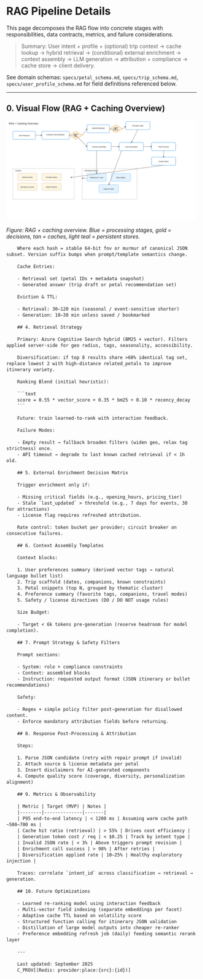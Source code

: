 # RAG Pipeline Details

This page decomposes the RAG flow into concrete stages with responsibilities, data contracts, metrics, and failure considerations.

> Summary: User intent + profile + (optional) trip context → cache lookup → hybrid retrieval → (conditional) external enrichment → context assembly → LLM generation → attribution + compliance → cache store → client delivery.

See domain schemas: `specs/petal_schema.md`, `specs/trip_schema.md`, `specs/user_profile_schema.md` for field definitions referenced below.

---
## 0. Visual Flow (RAG + Caching Overview)

![RAG pipeline flow showing client request through intention normalization, cache decision, retrieval/enrichment, context assembly, generation, post-processing, caching layers, and data stores](images/rag_pipeline.svg)

*Figure: RAG + caching overview. Blue = processing stages, gold = decisions, tan = caches, light teal = persistent stores.*

		Where each hash = stable 64-bit fnv or murmur of canonical JSON subset. Version suffix bumps when prompt/template semantics change.

		Cache Entries:

		- Retrieval set (petal IDs + metadata snapshot)
		- Generated answer (trip draft or petal recommendation set)

		Eviction & TTL:

		- Retrieval: 30–120 min (seasonal / event-sensitive shorter)
		- Generation: 10–30 min unless saved / bookmarked

		## 4. Retrieval Strategy

		Primary: Azure Cognitive Search hybrid (BM25 + vector). Filters applied server-side for geo radius, tags, seasonality, accessibility.

		Diversification: if top 8 results share >60% identical tag set, replace lowest 2 with high-distance related_petals to improve itinerary variety.

		Ranking Blend (initial heuristic):

		```text
		score = 0.55 * vector_score + 0.35 * bm25 + 0.10 * recency_decay
		```

		Future: train learned-to-rank with interaction feedback.

		Failure Modes:

		- Empty result → fallback broaden filters (widen geo, relax tag strictness) once.
		- API timeout → degrade to last known cached retrieval if < 1h old.

		## 5. External Enrichment Decision Matrix

		Trigger enrichment only if:

		- Missing critical fields (e.g., opening_hours, pricing_tier)
		- Stale `last_updated` > threshold (e.g., 7 days for events, 30 for attractions)
		- License flag requires refreshed attribution.

		Rate control: token bucket per provider; circuit breaker on consecutive failures.

		## 6. Context Assembly Templates

		Context blocks:

		1. User preferences summary (derived vector tags → natural language bullet list)
		2. Trip scaffold (dates, companions, known constraints)
		3. Petal snippets (top N, grouped by thematic cluster)
		4. Preference summary (favorite tags, companions, travel modes)
		5. Safety / license directives (DO / DO NOT usage rules)

		Size Budget:

		- Target < 6k tokens pre-generation (reserve headroom for model completion).

		## 7. Prompt Strategy & Safety Filters

		Prompt sections:

		- System: role + compliance constraints
		- Context: assembled blocks
		- Instruction: requested output format (JSON itinerary or bullet recommendations)

		Safety:

		- Regex + simple policy filter post-generation for disallowed content.
		- Enforce mandatory attribution fields before returning.

		## 8. Response Post-Processing & Attribution

		Steps:

		1. Parse JSON candidate (retry with repair prompt if invalid)
		2. Attach source & license metadata per petal
		3. Insert disclaimers for AI-generated components
		4. Compute quality score (coverage, diversity, personalization alignment)

		## 9. Metrics & Observability

		| Metric | Target (MVP) | Notes |
		|--------|--------------|-------|
		| P95 end-to-end latency | < 1200 ms | Assuming warm cache path ~500–700 ms |
		| Cache hit ratio (retrieval) | > 55% | Drives cost efficiency |
		| Generation token cost / req | < $0.25 | Track by intent type |
		| Invalid JSON rate | < 3% | Above triggers prompt revision |
		| Enrichment call success | > 98% | After retries |
		| Diversification applied rate | 10–25% | Healthy exploratory injection |

		Traces: correlate `intent_id` across classification → retrieval → generation.

		## 10. Future Optimizations

		- Learned re-ranking model using interaction feedback
		- Multi-vector field indexing (separate embeddings per facet)
		- Adaptive cache TTL based on volatility score
		- Structured function calling for itinerary JSON validation
		- Distillation of large model outputs into cheaper re-ranker
		- Preference embedding refresh job (daily) feeding semantic rerank layer

		---

		Last updated: September 2025
		C_PROV[(Redis: provider:place:{src}:{id})]
